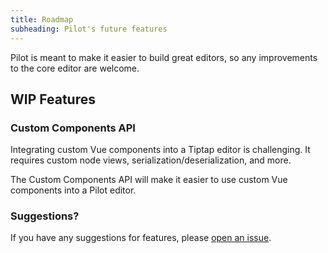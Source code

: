 ```yaml
---
title: Roadmap
subheading: Pilot's future features
---
```


Pilot is meant to make it easier to build great editors, so any improvements to the core editor are welcome.

## WIP Features

### Custom Components API

Integrating custom Vue components into a Tiptap editor is challenging. It requires custom node views, serialization/deserialization, and more. 

The Custom Components API will make it easier to use custom Vue components into a Pilot editor.

### Suggestions?

If you have any suggestions for features, please [open an issue](https://github.com/learnvue/pilot/issues).